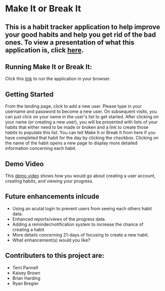 # Make It or Break It

<h2>This is a habit tracker application to help improve your good habits and help you get rid of the bad ones.  To view a presentation of what this application is, click <a href="http://prezi.com/buryz40bekbm/?utm_campaign=share&utm_medium=copy&rc=ex0share">here</a>.</h2>


<h2>Running Make It or Break It:</h2>
Click this <a href="https://salty-wave-52591.herokuapp.com/">link</a> to run the application in your browser.



<h2>Getting Started</h2>
From the landing page, click to add a new user.  Please type in your username and password to become a new user.  On subsequent visits, you can just click on your name in the user's list to get started.  After clicking on your name (or creating a new user), you will be presented with lists of your habits that either need to be made or broken and a link to create those habits to populate this list.  You can tell Make It  or Break It from here if you have completed that habit for the day by clicking the checkbox.  Clicking on the name of the habit opens a new page to display more detailed information concerning each habit.

<h2>Demo Video</h2>
This <a href="https://youtu.be/oyIvrkPEHnY">demo video</a> shows how you would go about creating a user account, creating habits, and viewing your progress.
 

<h2>Future enhancements inlcude</h2>
<ul>
    <li>Using an acutal login to prevent users from seeing each others habit data.</li>
    <li>Enhanced reports/views of the progress data.</li>
    <li>Adding a reminder/notification system to increase the chance of creating a habit</li>
    <li>More details concerning 21-days of focusing to create a new habit.</li>
    <li>What enhancement(s) would you like?</li>
</ul>

<h2>Contributers to this project are:</h2>
<ul>
 <li>Terri Pannell</li>
 <li>Kaisey Brown</li>
 <li>Brian Harding</li>
 <li>Ryan Bregier</li>
</ul>
